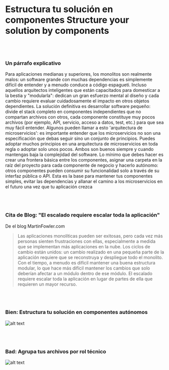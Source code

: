 # Estructura tu solución en componentes Structure your solution by components

<br/><br/>

### Un párrafo explicativo

Para aplicaciones medianas y superiores, los monolitos son realmente malos: un software grande con muchas dependencias es simplemente difícil de entender y a menudo conduce a código espagueti. Incluso aquellos arquitectos inteligentes que están capacitados para domesticar a la bestia y "modularla": dedican un gran esfuerzo mental al diseño y cada cambio requiere evaluar cuidadosamente el impacto en otros objetos dependientes. La solución definitiva es desarrollar software pequeño: divide el stack completo en componentes independientes que no compartan archivos con otros, cada componente constituye muy pocos archivos (por ejemplo, API, servicio, acceso a datos, test, etc.) para que sea muy fácil entender. Algunos pueden llamar a esto 'arquitectura de microservicios': es importante entender que los microservicios no son una especificación que debas seguir sino un conjunto de principios. Puedes adoptar muchos principios en una arquitectura de microservicios en toda regla o adoptar solo unos pocos. Ambos son buenos siempre y cuando mantengas baja la complejidad del software. Lo mínimo que debes hacer es crear una frontera básica entre los componentes, asignar una carpeta en la raíz del proyecto para cada componente de negocio y hacerlo autónomo: otros componentes pueden consumir su funcionalidad solo a través de su interfaz pública o API. Esta es la base para mantener tus componentes simples, evitar las dependencias y allanar el camino a los microservicios en el futuro una vez que tu aplicación crezca

<br/><br/>


### Cita de Blog: "El escalado requiere escalar toda la aplicación"
 De el blog MartinFowler.com
 
 > Las aplicaciones monolíticas pueden ser exitosas, pero cada vez más personas sienten frustraciones con ellas, especialmente a medida que se implementan más aplicaciones en la nube. Los ciclos de cambio están unidos: un cambio realizado en una pequeña parte de la aplicación requiere que se reconstruya y despliegue todo el monolito. Con el tiempo, a menudo es difícil mantener una buena estructura modular, lo que hace más difícil mantener los cambios que solo deberían afectar a un módulo dentro de ese módulo. El escalado requiere escalar toda la aplicación en lugar de partes de ella que requieren un mayor recurso.

 <br/><br/>
 
 ### Bien: Estructura tu solución en componentes autónomos
![alt text](https://github.com/i0natan/nodebestpractices/blob/master/assets/images/structurebycomponents.PNG "Structuring solution by components")

 <br/><br/> 

### Bad: Agrupa tus archivos por rol técnico
![alt text](https://github.com/i0natan/nodebestpractices/blob/master/assets/images/structurebyroles.PNG "Structuring solution by technical roles")
